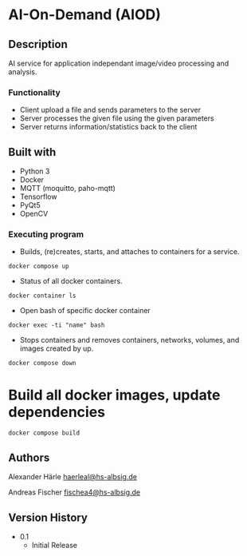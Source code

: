 # AI-On-Demand (AIOD)

## Description

AI service for application independant image/video processing and analysis.

### Functionality

* Client upload a file and sends parameters to the server
* Server processes the given file using the given parameters
* Server returns information/statistics back to the client

## Built with

* Python 3
* Docker
* MQTT (moquitto, paho-mqtt)
* Tensorflow
* PyQt5
* OpenCV

### Executing program

* Builds, (re)creates, starts, and attaches to containers for a service.
```
docker compose up
```
* Status of all docker containers.
```
docker container ls
```
* Open bash of specific docker container
```
docker exec -ti "name" bash
```
* Stops containers and removes containers, networks, volumes, and images created by up.
```
docker compose down
```
# Build all docker images, update dependencies
```
docker compose build
```

## Authors

Alexander Härle
haerleal@hs-albsig.de

Andreas Fischer
fischea4@hs-albsig.de

## Version History

* 0.1
    * Initial Release
